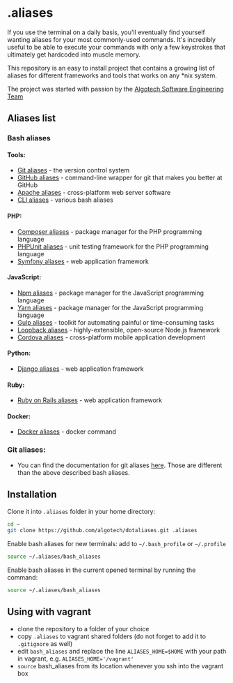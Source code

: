 .aliases
========

If you use the terminal on a daily basis, you'll eventually find yourself
wanting aliases for your most commonly-used commands. It's incredibly useful to
be able to execute your commands with only a few keystrokes that ultimately
get hardcoded into muscle memory.

This repository is an easy to install project that contains a growing list
of aliases for different frameworks and tools that works on any *nix system.

The project was started with passion by the
[Algotech Software Engineering Team](https://www.algotech.solutions)

## Aliases list

### Bash aliases

#### Tools:
  - [Git aliases](doc/bash/git_aliases.md) - the version control system
  - [GitHub aliases](doc/bash/github_aliases.md) - command-line wrapper for git that makes you better at GitHub
  - [Apache aliases](doc/bash/apache_aliases.md) - cross-platform web server software
  - [CLI aliases](doc/bash/cli_aliases.md) - various bash aliases

#### PHP:
  - [Composer aliases](doc/bash/composer_aliases.md) - package manager for the PHP programming language
  - [PHPUnit aliases](doc/bash/phpunit_aliases.md) - unit testing framework for the PHP programming language
  - [Symfony aliases](doc/bash/symfony_aliases.md) - web application framework

#### JavaScript:
  - [Npm aliases](doc/bash/npm_aliases.md) - package manager for the JavaScript programming language
  - [Yarn aliases](doc/bash/yarn_aliases.md) - package manager for the JavaScript programming language
  - [Gulp aliases](doc/bash/gulp_aliases.md) - toolkit for automating painful or time-consuming tasks
  - [Loopback aliases](doc/bash/loopback_aliases.md) - highly-extensible, open-source Node.js framework
  - [Cordova aliases](doc/bash/cordova_aliases.md) - cross-platform mobile application development

#### Python:
  - [Django aliases](doc/bash/django_aliases.md) - web application framework

#### Ruby:
  - [Ruby on Rails aliases](doc/bash/ruby_on_rails_aliases.md) - web application framework

#### Docker:
  - [Docker aliases](doc/bash/docker_aliases.md) - docker command

### Git aliases:
  - You can find the documentation for git aliases [here](doc/git/git_aliases.md). Those are different than the above described bash aliases.

## Installation

Clone it into `.aliases` folder in your home directory:
```bash
cd ~
git clone https://github.com/algotech/dotaliases.git .aliases
```

Enable bash aliases for new terminals: add to `~/.bash_profile` or `~/.profile`
```bash
source ~/.aliases/bash_aliases
```

Enable bash aliases in the current opened terminal by running the command:
```bash
source ~/.aliases/bash_aliases
```

## Using with vagrant
- clone the repository to a folder of your choice
- copy `.aliases` to vagrant shared folders (do not forget to add it to `.gitignore` as well)
- edit `bash_aliases` and replace the line `ALIASES_HOME=$HOME` with your path in vagrant,
e.g. `ALIASES_HOME='/vagrant'`
- `source` bash_aliases from its location whenever you ssh into the vagrant box
